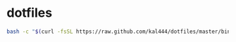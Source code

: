 dotfiles
========

```sh
bash -c "$(curl -fsSL https://raw.github.com/kal444/dotfiles/master/bin/bootstrap)"
```


